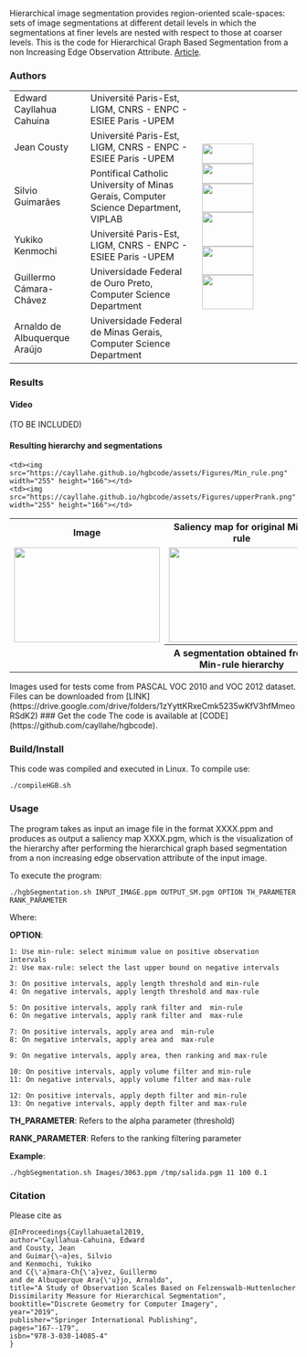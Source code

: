 Hierarchical image segmentation provides region-oriented scale-spaces:
sets of image segmentations at different detail levels in which the
segmentations at finer levels are nested with respect to those at
coarser levels. This is the code for Hierarchical Graph Based Segmentation from a non Increasing Edge Observation Attribute. [Article](https://link.springer.com/chapter/10.1007/978-3-030-14085-4_14). 

### Authors

<table style="width: 100%;border: 0;border-collapse: collapse" >
  <tr >
<td>Edward Cayllahua Cahuina</td>
<td> Université Paris-Est, LIGM, CNRS - ENPC - ESIEE Paris -UPEM </td>
<td rowspan="6">
    <img src="https://cayllahe.github.io/hgbcode/assets/logos/esiee.png" width="90" height="35">
    <img src="https://cayllahe.github.io/hgbcode/assets/logos/ufmg.png" width="90" height="35">
    <img src="https://cayllahe.github.io/hgbcode/assets/logos/ligm.png" width="90" height="50">
    <img src="https://cayllahe.github.io/hgbcode/assets/logos/npdi.png" width="90" height="60">
    <img src="https://cayllahe.github.io/hgbcode/assets/logos/puc.png" width="90" height="50">
    <img src="https://cayllahe.github.io/hgbcode/assets/logos/ufop.png" width="90" height="60">
</td>
</tr>
<tr>   
<td>Jean Cousty</td>
<td> Université Paris-Est, LIGM, CNRS - ENPC - ESIEE Paris -UPEM </td>
</tr>
<tr>
<td>Silvio Guimarães</td>
<td> Pontifical Catholic University of Minas Gerais, Computer Science Department, VIPLAB</td>
</tr>
<tr>
<td>Yukiko Kenmochi</td>
<td> Université Paris-Est, LIGM, CNRS - ENPC - ESIEE Paris -UPEM </td>
</tr>
<tr>
<td>Guillermo Cámara-Chávez</td>
<td> Universidade Federal de Ouro Preto, Computer Science Department</td>
</tr>
<tr>
<td>Arnaldo de Albuquerque Araújo</td>
<td> Universidade Federal de Minas Gerais, Computer Science Department</td>

</tr>

</table>

### Results
#### Video
(TO BE INCLUDED)
#### Resulting hierarchy and segmentations
<table style="width:100%">
  <tr>
    <th>Image</th>
    <th>Saliency map for original Min-rule</th>
    <th>Saliency map for proposed Upper P-rank</th>
  </tr>
  <tr>
    <td><img src="https://cayllahe.github.io/hgbcode/assets/Figures/2010_000666.png" width="255" height="166"></td>
    <td><img src="https://cayllahe.github.io/hgbcode/assets/Figures/MinSM.png" width="255" height="166"></td>
    <td><img src="https://cayllahe.github.io/hgbcode/assets/Figures/UpperPrankSM.png" width="255" height="166"></td>
  </tr>
  <tr>
    <td rowspan="2"></td>
    <th>A segmentation obtained from Min-rule hierarchy</th>
    <th>A segmentation obtained from Upper P-rank hierarchy</th>
  </tr>
  <tr>
    
    <td><img src="https://cayllahe.github.io/hgbcode/assets/Figures/Min_rule.png" width="255" height="166"></td>
    <td><img src="https://cayllahe.github.io/hgbcode/assets/Figures/upperPrank.png" width="255" height="166"></td>
  </tr>
</table>
Images used for tests come from PASCAL VOC 2010 and VOC 2012 dataset. Files can be downloaded from [LINK](https://drive.google.com/drive/folders/1zYyttKRxeCmk5235wKfV3hfMmeoRSdK2)
### Get the code
The code is available at [CODE](https://github.com/cayllahe/hgbcode).

### Build/Install
This code was compiled and executed in Linux. To compile use:
``` 
./compileHGB.sh
```
### Usage 
The program takes as input an image file in the format XXXX.ppm and produces as output a saliency map XXXX.pgm, which is the visualization of the hierarchy after performing the hierarchical graph based segmentation from a non increasing edge observation attribute of the input image. 

To execute the program: 

```
./hgbSegmentation.sh INPUT_IMAGE.ppm OUTPUT_SM.pgm OPTION TH_PARAMETER RANK_PARAMETER
```
Where:  

**OPTION**:

```
1: Use min-rule: select minimum value on positive observation intervals
2: Use max-rule: select the last upper bound on negative intervals

3: On positive intervals, apply length threshold and min-rule
4: On negative intervals, apply length threshold and max-rule

5: On positive intervals, apply rank filter and  min-rule
6: On negative intervals, apply rank filter and  max-rule

7: On positive intervals, apply area and  min-rule
8: On negative intervals, apply area and  max-rule

9: On negative intervals, apply area, then ranking and max-rule

10: On positive intervals, apply volume filter and min-rule
11: On negative intervals, apply volume filter and max-rule

12: On positive intervals, apply depth filter and min-rule
13: On negative intervals, apply depth filter and max-rule
```

**TH_PARAMETER**: Refers to the  alpha parameter (threshold) 

**RANK_PARAMETER**: Refers to the ranking filtering parameter

**Example**: 
```
./hgbSegmentation.sh Images/3063.ppm /tmp/salida.pgm 11 100 0.1 
```

### Citation 
Please cite as

```
@InProceedings{Cayllahuaetal2019,
author="Cayllahua-Cahuina, Edward
and Cousty, Jean
and Guimar{\~a}es, Silvio
and Kenmochi, Yukiko
and C{\'a}mara-Ch{\'a}vez, Guillermo
and de Albuquerque Ara{\'u}jo, Arnaldo",
title="A Study of Observation Scales Based on Felzenswalb-Huttenlocher Dissimilarity Measure for Hierarchical Segmentation",
booktitle="Discrete Geometry for Computer Imagery",
year="2019",
publisher="Springer International Publishing",
pages="167--179",
isbn="978-3-030-14085-4"
}
```


